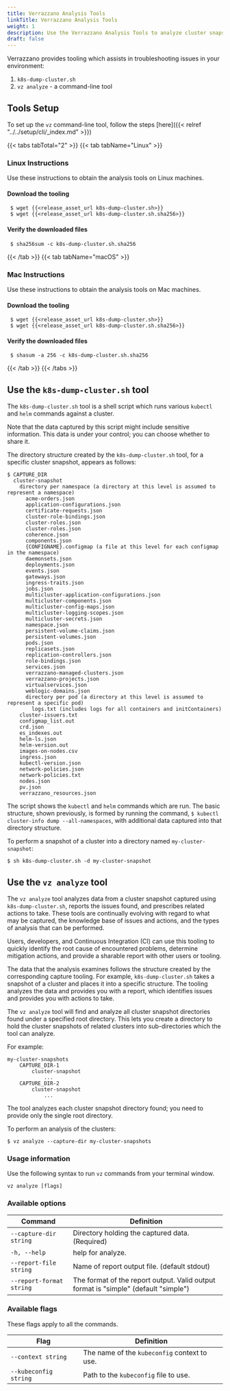 ```yaml
---
title: Verrazzano Analysis Tools
linkTitle: Verrazzano Analysis Tools
weight: 1
description: Use the Verrazzano Analysis Tools to analyze cluster snapshots
draft: false
---
```



Verrazzano provides tooling which assists in troubleshooting issues in your environment:
1. `k8s-dump-cluster.sh`
2. `vz analyze` - a command-line tool

## Tools Setup
To set up the `vz` command-line tool, follow the steps [here]({{< relref "../../setup/cli/_index.md" >}})

{{< tabs tabTotal="2" >}}
{{< tab tabName="Linux" >}}
<br>

### Linux Instructions

Use these instructions to obtain the analysis tools on Linux machines.  

#### Download the tooling
  ```
   $ wget {{<release_asset_url k8s-dump-cluster.sh>}}
   $ wget {{<release_asset_url k8s-dump-cluster.sh.sha256>}}
  ```

#### Verify the downloaded files
  ```
   $ sha256sum -c k8s-dump-cluster.sh.sha256
  ```

{{< /tab >}}
{{< tab tabName="macOS" >}}
<br>

### Mac Instructions

Use these instructions to obtain the analysis tools on Mac machines.

#### Download the tooling
  ```
   $ wget {{<release_asset_url k8s-dump-cluster.sh>}}
   $ wget {{<release_asset_url k8s-dump-cluster.sh.sha256>}}
  ```
#### Verify the downloaded files
  ```
   $ shasum -a 256 -c k8s-dump-cluster.sh.sha256
  ```

{{< /tab >}}
{{< /tabs >}}


## Use the `k8s-dump-cluster.sh` tool

The `k8s-dump-cluster.sh` tool is a shell script which runs various `kubectl` and `helm` commands against a cluster.

Note that the data captured by this script might include sensitive information. This data is under your control; you can choose whether to share it.

The directory structure created by the `k8s-dump-cluster.sh` tool, for a specific cluster snapshot, appears as follows:

    $ CAPTURE_DIR
      cluster-snapshot
        directory per namespace (a directory at this level is assumed to represent a namespace)
          acme-orders.json
          application-configurations.json
          certificate-requests.json
          cluster-role-bindings.json
          cluster-roles.json
          cluster-roles.json
          coherence.json
          components.json
          {CONFIGNAME}.configmap (a file at this level for each configmap in the namespace)
          daemonsets.json
          deployments.json
          events.json
          gateways.json
          ingress-traits.json
          jobs.json
          multicluster-application-configurations.json
          multicluster-components.json
          multicluster-config-maps.json
          multicluster-logging-scopes.json
          multicluster-secrets.json
          namespace.json
          persistent-volume-claims.json
          persistent-volumes.json
          pods.json
          replicasets.json
          replication-controllers.json
          role-bindings.json
          services.json
          verrazzano-managed-clusters.json
          verrazzano-projects.json
          virtualservices.json
          weblogic-domains.json
          directory per pod (a directory at this level is assumed to represent a specific pod)
            logs.txt (includes logs for all containers and initContainers)
        cluster-issuers.txt
        configmap_list.out
        crd.json
        es_indexes.out
        helm-ls.json
        helm-version.out
        images-on-nodes.csv
        ingress.json
        kubectl-version.json
        network-policies.json
        network-policies.txt
        nodes.json
        pv.json
        verrazzano_resources.json

The script shows the `kubectl` and `helm` commands which are run. The basic structure, shown previously, is formed by running the command, `$ kubectl cluster-info dump --all-namespaces`, with additional data captured into that directory structure.

To perform a snapshot of a cluster into a directory named `my-cluster-snapshot`:

`$ sh k8s-dump-cluster.sh -d my-cluster-snapshot`

## Use the `vz analyze` tool

The `vz analyze` tool analyzes data from a cluster snapshot captured using `k8s-dump-cluster.sh`, reports the issues found, and prescribes related actions to take.  These tools are continually evolving with regard to what may be captured, the knowledge base of issues and actions, and the types of analysis that can be performed.

Users, developers, and Continuous Integration (CI) can use this tooling to quickly identify the root cause of encountered problems, determine mitigation actions, and provide a sharable report with other users or tooling.

The data that the analysis examines follows the structure created by the corresponding capture tooling. For example, `k8s-dump-cluster.sh` takes a snapshot of a cluster and places it into a specific structure. The tooling analyzes the data and provides you with a report, which identifies issues and provides you with actions to take.

The `vz analyze` tool will find and analyze all cluster snapshot directories found under a specified root directory. This lets you create a directory to hold the cluster snapshots of related clusters into sub-directories which the tool can analyze.

For example:

    my-cluster-snapshots
        CAPTURE_DIR-1
            cluster-snapshot
                ...
        CAPTURE_DIR-2
            cluster-snapshot
                ...

The tool analyzes each cluster snapshot directory found; you need to provide only the single root directory.

To perform an analysis of the clusters:

`$ vz analyze --capture-dir my-cluster-snapshots`

### Usage information

Use the following syntax to run `vz` commands from your terminal window.
```shell
vz analyze [flags]
```

### Available options

| Command                  | Definition                                                                          |
|--------------------------|-------------------------------------------------------------------------------------|
| `--capture-dir string`   | Directory holding the captured data. (Required)                                      | 
| `-h, --help`             | help for analyze.                                                                   |
| `--report-file string`   | Name of report output file. (default stdout)                                        |
| `--report-format string` | The format of the report output. Valid output format is "simple" (default "simple") |

### Available flags

These flags apply to all the commands.

| Flag                  | Definition                                   |
|-----------------------|----------------------------------------------|
| `--context string`    | The name of the `kubeconfig` context to use. |
| `--kubeconfig string` | Path to the `kubeconfig` file to use.        |
